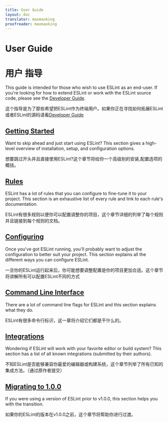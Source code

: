 ```yaml
---
title: User Guide
layout: doc
translator: maomaoking
proofreader: maomaoking
---
```


# User Guide

# 用户 指导

This guide is intended for those who wish to use ESLint as an end-user. If you're looking for how to extend ESLint or work with the ESLint source code, please see the [Developer Guide](../developer-guide).

这个指导是为了那些希望把ESLint作为终端用户。如果你正在寻找如何拓展ESLint或者ESLint的源码请看[Developer Guide](../developer-guide)

## [Getting Started](getting-started)

Want to skip ahead and just start using ESLint? This section gives a high-level overview of installation, setup, and configuration options.

想要跳过开头并且直接使用ESLint?这个章节将给你一个高级别的安装,配置选项的概括。

## [Rules](rules)

ESLint has a lot of rules that you can configure to fine-tune it to your project. This section is an exhaustive list of every rule and link to each rule's documentation.

ESLint有很多规则以便你可以配置调整你的项目，这个章节详细的列举了每个规则并且链接到每个规则的文档。

## [Configuring](configuring)

Once you've got ESLint running, you'll probably want to adjust the configuration to better suit your project. This section explains all the different ways you can configure ESLint.

一旦你的ESLint运行起来后，你可能想要调整配置是你的项目更加合适。这个章节将讲解所有可以配置ESLint不同的方式

## [Command Line Interface](command-line-interface)

There are a lot of command line flags for ESLint and this section explains what they do.

ESLint有很多命令行标识，这一章将介绍它们都是干什么的。

## [Integrations](integrations)

Wondering if ESLint will work with your favorite editor or build system? This section has a list of all known integrations (submitted by their authors).

不知ESLint是否能够兼容你最爱的编辑器或构建系统，这个章节列举了所有已知的集成方法。（通过原作者提交）

## [Migrating to 1.0.0](migrating-to-1.0.0)

If you were using a version of ESLint prior to v1.0.0, this section helps you with the transition.

如果你的ESLint的版本在v1.0.0之前，这个章节将帮助你进行过渡。
